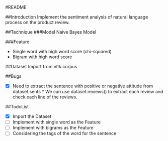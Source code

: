 #README

##Introduction
Implement the sentiment analysis of natural language process on the product review.

##Technique
###Model
Naive Bayes Model

###Feature
* Single word with high word score (chi-squared)
* Bigram with high word score

##Dataset
Import from nltk.corpus

##Bugs
- [X] Need to extract the sentence with positive or negative attitude from dataset.sents
      * We can use dataset.reviews() to extract each review and check each line of the reviews.

##TodoList
- [X] Import the Dataset
- [ ] Implement with single word as the Feature
- [ ] Implement with bigrams as the Feature
- [ ] Considering the tags of the word for the sentence
